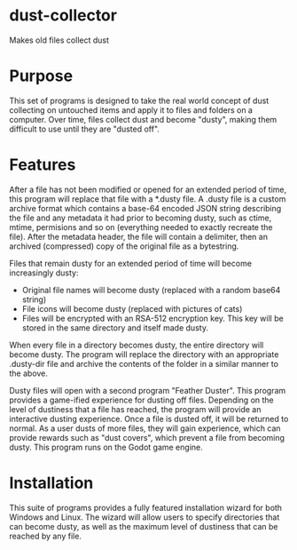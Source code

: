 # dust-collector
Makes old files collect dust

# Purpose
This set of programs is designed to take the real world concept of dust collecting on untouched
items and apply it to files and folders on a computer. Over time, files collect dust and become
"dusty", making them difficult to use until they are "dusted off".

# Features
After a file has not been modified or opened for an extended period of time, this program will
replace that file with a *.dusty file. A .dusty file is a custom archive format which contains a
base-64 encoded JSON string describing the file and any metadata it had prior to becoming dusty,
such as ctime, mtime, permisions and so on (everything needed to exactly recreate the file). After
the metadata header, the file will contain a delimiter, then an archived (compressed) copy of the
original file as a bytestring.

Files that remain dusty for an extended period of time will become increasingly dusty:
- Original file names will become dusty (replaced with a random base64 string)
- File icons will become dusty (replaced with pictures of cats)
- Files will be encrypted with an RSA-512 encryption key. This key will be stored in the same
directory and itself made dusty.

When every file in a directory becomes dusty, the entire directory will become dusty. The program
will replace the directory with an appropriate .dusty-dir file and archive the contents of the 
folder in a similar manner to the above.

Dusty files will open with a second program "Feather Duster". This program provides a game-ified
experience for dusting off files. Depending on the level of dustiness that a file has reached, the
program will provide an interactive dusting experience. Once a file is dusted off, it will be 
returned to normal. As a user dusts of more files, they will gain experience, which can provide
rewards such as "dust covers", which prevent a file from becoming dusty. This program runs on the 
Godot game engine.

# Installation
This suite of programs provides a fully featured installation wizard for both Windows and Linux.
The wizard will allow users to specify directories that can become dusty, as well as the maximum
level of dustiness that can be reached by any file.
